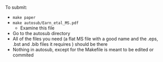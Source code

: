 To submit:
* `make paper`
* `make autosub/Earn_etal_MS.pdf`
	* Examine this file
* Go to the autosub directory
* All of the files you need (a flat MS file with a good name and the .eps, .bst and .bib files it requires ) should be there
* Nothing in autosub, except for the Makefile is meant to be edited or commited
